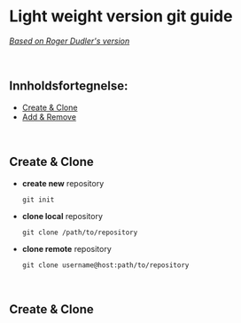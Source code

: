 # Light weight version git guide

[_Based on Roger Dudler's version_](http://rogerdudler.github.io/git-guide/)

&nbsp;

## Innholdsfortegnelse:

- [Create & Clone](#create--clone)
- [Add & Remove](#add--remove)

&nbsp;

## Create & Clone

- **create new** repository

  ```git
  git init
  ```

* **clone local** repository

  ```git
  git clone /path/to/repository
  ```

- **clone remote** repository

  ```git
  git clone username@host:path/to/repository
  ```

&nbsp;

## Create & Clone
